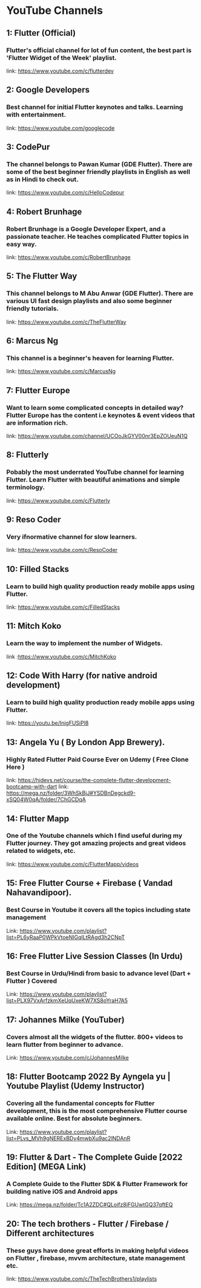 # YouTube Channels

## 1: Flutter (Official)

### Flutter's official channel for lot of fun content, the best part is 'Flutter Widget of the Week' playlist.

link: https://www.youtube.com/c/flutterdev

## 2: Google Developers

### Best channel for initial Flutter keynotes and talks. Learning with entertainment.

link: https://www.youtube.com/googlecode

## 3: CodePur

### The channel belongs to Pawan Kumar (GDE Flutter). There are some of the best beginner friendly playlists in English as well as in Hindi to check out.

link: https://www.youtube.com/c/HelloCodepur

## 4: Robert Brunhage

### Robert Brunhage is a Google Developer Expert, and a passionate teacher. He teaches complicated Flutter topics in easy way.

link: https://www.youtube.com/c/RobertBrunhage

## 5: The Flutter Way

### This channel belongs to M Abu Anwar (GDE Flutter). There are various UI fast design playlists and also some beginner friendly tutorials.

link: https://www.youtube.com/c/TheFlutterWay

## 6: Marcus Ng

### This channel is a beginner's heaven for learning Flutter.

link: https://www.youtube.com/c/MarcusNg

## 7: Flutter Europe

### Want to learn some complicated concepts in detailed way? Flutter Europe has the content i.e keynotes & event videos that are information rich.

link: https://www.youtube.com/channel/UCOoJkGYV00nr3EpZOUeuN1Q

## 8: Flutterly

### Pobably the most underrated YouTube channel for learning Flutter. Learn Flutter with beautiful animations and simple terminology.

link: https://www.youtube.com/c/Flutterly

## 9: Reso Coder

### Very ifnormative channel for slow learners.

link: https://www.youtube.com/c/ResoCoder

## 10: Filled Stacks

### Learn to build high quality production ready mobile apps using Flutter.

link: https://www.youtube.com/c/FilledStacks

## 11: Mitch Koko

### Learn the way to implement the number of Widgets.

link :https://www.youtube.com/c/MitchKoko

## 12: Code With Harry (for native android development)

### Learn to build high quality production ready mobile apps using Flutter.

link: https://youtu.be/InigFUSiPl8

## 13: Angela Yu ( By London App Brewery).

### Highly Rated Flutter Paid Course Ever on Udemy ( Free Clone Here )

link: https://hidevs.net/course/the-complete-flutter-development-bootcamp-with-dart
link: <https://mega.nz/folder/3WhSkBjJ#YSDBnDegckd9-xSQ04W0qA/folder/7ChGCDqA>

## 14: Flutter Mapp

### One of the Youtube channels which I find useful during my Flutter journey. They got amazing projects and great videos related to widgets, etc.

link: https://www.youtube.com/c/FlutterMapp/videos

## 15: Free Flutter Course + Firebase ( Vandad Nahavandipoor).

### Best Course in Youtube it covers all the topics including state management

Link: https://www.youtube.com/playlist?list=PL6yRaaP0WPkVtoeNIGqILtRAgd3h2CNpT

## 16: Free Flutter Live Session Classes (In Urdu)

### Best Course in Urdu/Hindi from basic to advance level (Dart + Flutter ) Covered

Link: https://www.youtube.com/playlist?list=PLX97VxArfzkmXeUqUxeKW7XS8oYraH7A5

## 17: Johannes Milke (YouTuber) 

### Covers almost all the widgets of the flutter. 800+ videos to learn flutter from beginner to advance.

Link: https://www.youtube.com/c/JohannesMilke

## 18: Flutter Bootcamp 2022 By Ayngela yu | Youtube Playlist (Udemy Instructor) 

### Covering all the fundamental concepts for Flutter development, this is the most comprehensive Flutter course available online. Best for absolute beginners.

Link: https://www.youtube.com/playlist?list=PLvs_MVh9gNERExBDv4mwbXu9ac2lNDAnR

## 19:  Flutter & Dart - The Complete Guide [2022 Edition] (MEGA Link)

### A Complete Guide to the Flutter SDK & Flutter Framework for building native iOS and Android apps

Link: https://mega.nz/folder/Tc1A2ZDC#QLoifz8jFGUwtGQ37qftEQ

## 20: The tech brothers - Flutter / Firebase / Different architectures

### These guys have done great efforts in making helpful videos on Flutter , firebase, mvvm architecture, state management etc.

link: https://www.youtube.com/c/TheTechBrothers1/playlists

